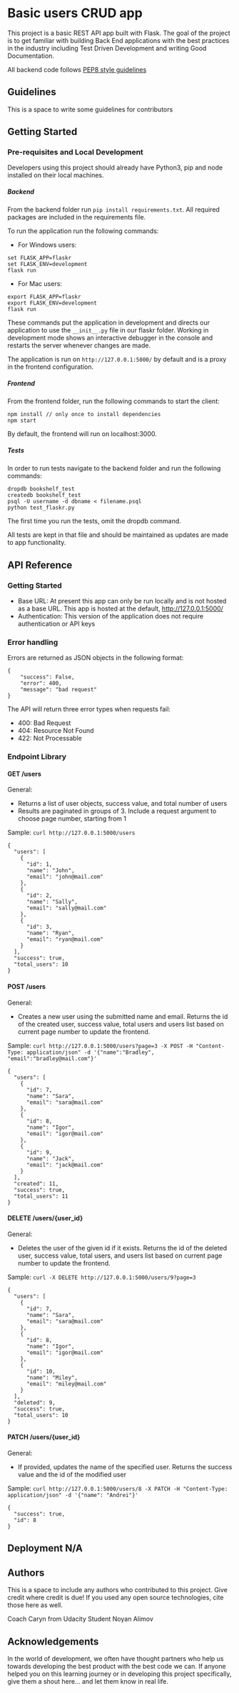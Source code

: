 # Basic users CRUD app

This project is a basic REST API app built with Flask. The goal of the project is to get familiar with building Back End applications with the best practices in the industry including Test Driven Development and writing Good Documentation.

All backend code follows [PEP8 style guidelines](https://www.python.org/dev/peps/pep-0008/)

## Guidelines

This is a space to write some guidelines for contributors

## Getting Started

### Pre-requisites and Local Development

Developers using this project should already have Python3, pip and node installed on their local machines.

##### Backend

From the backend folder run `pip install requirements.txt`. All required packages are included in the requirements file.

To run the application run the following commands:

- For Windows users:

```
set FLASK_APP=flaskr
set FLASK_ENV=development
flask run
```

- For Mac users:

```
export FLASK_APP=flaskr
export FLASK_ENV=development
flask run
```

These commands put the application in development and directs our application to use the `__init__.py` file in our flaskr folder. Working in development mode shows an interactive debugger in the console and restarts the server whenever changes are made.

The application is run on `http://127.0.0.1:5000/` by default and is a proxy in the frontend
configuration.

##### Frontend

From the frontend folder, run the following commands to start the client:

```
npm install // only once to install dependencies
npm start
```

By default, the frontend will run on localhost:3000.

##### Tests

In order to run tests navigate to the backend folder and run the following commands:

```
dropdb bookshelf_test
createdb bookshelf_test
psql -U username -d dbname < filename.psql
python test_flaskr.py
```

The first time you run the tests, omit the dropdb command.

All tests are kept in that file and should be maintained as updates are made to app functionality.

## API Reference

### Getting Started

- Base URL: At present this app can only be run locally and is not hosted as a base URL. This app is hosted at the default, http://127.0.0.1:5000/
- Authentication: This version of the application does not require authentication or API keys

### Error handling

Errors are returned as JSON objects in the following format:

```
{
    "success": False,
    "error": 400,
    "message": "bad request"
}
```

The API will return three error types when requests fail:

- 400: Bad Request
- 404: Resource Not Found
- 422: Not Processable

### Endpoint Library

#### GET /users

General:

- Returns a list of user objects, success value, and total number of users
- Results are paginated in groups of 3. Include a request argument to choose page number, starting from 1

Sample:
`curl http://127.0.0.1:5000/users`

```
{
  "users": [
    {
      "id": 1,
      "name": "John",
      "email": "john@mail.com"
    },
    {
      "id": 2,
      "name": "Sally",
      "email": "sally@mail.com"
    },
    {
      "id": 3,
      "name": "Ryan",
      "email": "ryan@mail.com"
    }
  ],
  "success": true,
  "total_users": 10
}
```

#### POST /users

General:

- Creates a new user using the submitted name and email. Returns the id of the created user, success value, total users and users list based on current page number to update the frontend.

Sample:
`curl http://127.0.0.1:5000/users?page=3 -X POST -H "Content-Type: application/json" -d '{"name":"Bradley", "email":"bradley@mail.com"}'`

```
{
  "users": [
    {
      "id": 7,
      "name": "Sara",
      "email": "sara@mail.com"
    },
    {
      "id": 8,
      "name": "Igor",
      "email": "igor@mail.com"
    },
    {
      "id": 9,
      "name": "Jack",
      "email": "jack@mail.com"
    }
  ],
  "created": 11,
  "success": true,
  "total_users": 11
}
```

#### DELETE /users/{user_id}

General:

- Deletes the user of the given id if it exists. Returns the id of the deleted user, success value, total users, and users list based on current page number to update the frontend.

Sample:
`curl -X DELETE http://127.0.0.1:5000/users/9?page=3`

```
{
  "users": [
    {
      "id": 7,
      "name": "Sara",
      "email": "sara@mail.com"
    },
    {
      "id": 8,
      "name": "Igor",
      "email": "igor@mail.com"
    },
    {
      "id": 10,
      "name": "Miley",
      "email": "miley@mail.com"
    }
  ],
  "deleted": 9,
  "success": true,
  "total_users": 10
}
```

#### PATCH /users/{user_id}

General:

- If provided, updates the name of the specified user. Returns the success value and the id of the modified user

Sample:
`curl http://127.0.0.1:5000/users/8 -X PATCH -H "Content-Type: application/json" -d '{"name": "Andrei"}'`

```
{
  "success": true,
  "id": 8
}
```

## Deployment N/A

## Authors

This is a space to include any authors who contributed to this project. Give credit where credit is due! If you used any open source technologies, cite those here as well.

Coach Caryn from Udacity
Student Noyan Alimov

## Acknowledgements

In the world of development, we often have thought partners who help us towards developing the best product with the best code we can. If anyone helped you on this learning journey or in developing this project specifically, give them a shout here... and let them know in real life.
